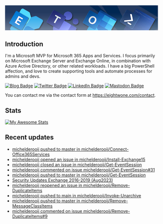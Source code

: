 ![Banner](assets/Metro_v6_Banner_GitHub.jpg)

## Introduction
I'm a Microsoft MVP for Microsoft 365 Apps and Services. I focus primarily on Microsoft Exchange Server and Exchange Online, 
in combination with Azure Active Directory, or other related workloads. I have a big PowerShell affection, and love to create 
supporting tools and automate processes for admins and devs.

<a href="https://eightwone.com"><img src="https://img.shields.io/badge/-Blog-blue?style=for-the-badge&logo=wordpress&logoColor=white" alt="Blog Badge"/></a>
<a href="https://twitter.com/mderooij"><img src="https://img.shields.io/badge/Twitter-blue?style=for-the-badge&logo=twitter&logoColor=white" alt="Twitter Badge"/></a>
<a href="https://nl.linkedin.com/in/michelderooij"><img src="https://img.shields.io/badge/LinkedIn-blue?style=for-the-badge&logo=linkedin&logoColor=white" alt="LinkedIn Badge"/></a>
<a rel="me" href="https://mastodon.cloud/@mderooij"><img src="https://img.shields.io/badge/-Mastodon-blueviolet?style=for-the-badge&logo=mastodon&logoColor=white" alt="Mastodon Badge"/></a>

You can contact me via the contact form at https://eightwone.com/contact.

## Stats
[![My Awesome Stats](https://awesome-github-stats.azurewebsites.net/user-stats/michelderooij?cardType=level&theme=github-dark&preferLogin=false)](https://git.io/awesome-stats-card)

## Recent updates
<!-- LATESTACTIVITY:START -->
- [michelderooij pushed to master in michelderooij/Connect-Office365Services](https://github.com/michelderooij/Connect-Office365Services/compare/464230d2b3...cbfc6ce89a)
- [michelderooij opened an issue in michelderooij/Install-Exchange15](https://github.com/michelderooij/Install-Exchange15/issues/10)
- [michelderooij closed an issue in michelderooij/Get-EventSession](https://github.com/michelderooij/Get-EventSession/issues/31)
- [michelderooij commented on issue michelderooij/Get-EventSession#31](https://github.com/michelderooij/Get-EventSession/issues/31#issuecomment-1670868768)
- [michelderooij pushed to master in michelderooij/Get-EventSession](https://github.com/michelderooij/Get-EventSession/compare/fb2a88f29e...9b0bf4eccd)
- [Security Updates Exchange 2016-2019 &lpar;Aug2023&rpar;](https://eightwone.com/2023/08/08/security-updates-exchange-2016-2019-aug2023/)
- [michelderooij reopened an issue in michelderooij/Remove-DuplicateItems](https://github.com/michelderooij/Remove-DuplicateItems/issues/9)
- [michelderooij pushed to main in michelderooij/Invoke-Unarchive](https://github.com/michelderooij/Invoke-Unarchive/compare/6f872ab712...e88cc56fd8)
- [michelderooij pushed to master in michelderooij/Remove-MessageClassItems](https://github.com/michelderooij/Remove-MessageClassItems/compare/ed77c95f0e...5c733c86b3)
- [michelderooij commented on issue michelderooij/Remove-DuplicateItems#9](https://github.com/michelderooij/Remove-DuplicateItems/issues/9#issuecomment-1667743163)
<!-- LATESTACTIVITY:END -->
